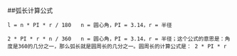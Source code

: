 ##弧长计算公式

    l = n * PI * r / 180   n = 圆心角，PI = 3.14，r = 半径

    2 * PI * r * n / 360   n = 圆心角，PI = 3.14，r = 半径；这个公式的意思是：角度是360的几分之一，那么弧长就是圆周长的几分之一。圆周长的计算公式是： 2 * PI * r